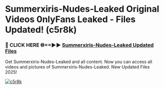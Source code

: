 # Summerxiris-Nudes-Leaked Original Videos 0nlyFans Leaked - Files Updated! (c5r8k)

<h3>🔴 CLICK HERE 🌐==►► <a href="https://tinyurl.com/4mcuefdz" rel="nofollow">Summerxiris-Nudes-Leaked Updated Files</a></h3>

Get Summerxiris-Nudes-Leaked and all content. Now you can access all videos and pictures of Summerxiris-Nudes-Leaked. New Updated Files 2025!

[![c5r8k](https://i.imgur.com/StAQSOY.gif)](https://tinyurl.com/4mcuefdz)
